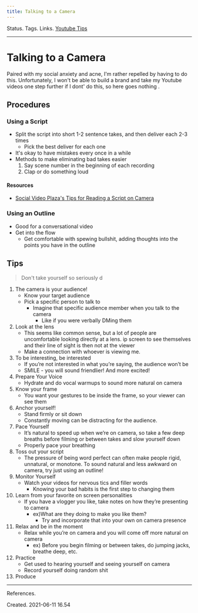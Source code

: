 ```yaml
---
title: Talking to a Camera
---
```

Status.
Tags.
Links. [Youtube Tips](out/youtube-tips.md)
___
# Talking to a Camera
Paired with my social anxiety and acne, I'm rather repelled by having to do this. Unfortunately, I won't be able to build a brand and take my Youtube videos one step further if I dont' do this, so here goes nothing .
## Procedures
### Using a Script
- Split the script into short 1-2 sentence takes, and then deliver each 2-3 times
	- Pick the best deliver for each one
- It's okay to have mistakes every once in a while
- Methods to make eliminating bad takes easier
	1. Say scene number in the beginning of each recording
	2. Clap or do something loud 
#### Resources
- [Social Video Plaza's Tips for Reading a Script on Camera](out/social-video-plazas-tips-for-reading-a-script-on-camera.md)
### Using an Outline
- Good for a conversational video
- Get into the flow
	- Get comfortable with spewing bullshit, adding thoughts into the points you have in the outline
## Tips
> Don't take yourself so seriously
 d
1. The camera is your audience! 
	- Know your target audience
	- Pick a specific person to talk to
		-  Imagine that specific audience member when you talk to the camera
			-  Like if you were verbally DMing them
2. Look at the lens
	- This seems like common sense, but a lot of people are uncomfortable looking directly at a lens. ip screen to see themselves and their line of sight is then not at the viewer
	- Make a connection with whoever is viewing me.
3. To be interesting, be interested
	- If you’re not interested in what you’re saying, the audience won’t be
	- SMILE - you will sound friendlier! And more excited! 
4. Prepare Your Voice
	- Hydrate and do vocal warmups to sound more natural on camera
5. Know your frame
	- You want your gestures to be inside the frame, so your viewer can see them
6. Anchor yourself!
	- Stand firmly or sit down
	- Constantly moving can be distracting for the audience. 
7. Pace Yourself
	- It’s natural to speed up when we’re on camera, so take a few deep breaths before filming or between takes and slow yourself down
	- Properly pace your breathing
8. Toss out your script
	- The pressure of being word perfect can often make people rigid, unnatural, or monotone. To sound natural and less awkward on camera, try just using an outline! 
9. Monitor Yourself
	- Watch your videos for nervous tics and filler words
		- Knowing your bad habits is the first step to changing them
10. Learn from your favorite on screen personalities
	- If you have a vlogger you like, take notes on how they’re presenting to camera
		- ex)What are they doing to make you like them?
			- Try and incorporate that into your own on camera presence
11. Relax and be in the moment
	- Relax while you’re on camera and you will come off more natural on camera
		- ex) Before you begin filming or between takes, do jumping jacks, breathe deep, etc. 
12. Practice
	- Get used to hearing yourself and seeing yourself on camera
	- Record yourself doing random shit
13. Produce 
___
References.

Created. 2021-06-11 16.54